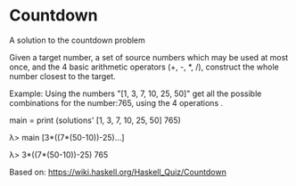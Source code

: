 # Countdown
A solution to the countdown problem

Given a target number, a set of source numbers which may be used at most once, and the 4 basic arithmetic operators (+, -, *, /), construct the whole number closest to the target. 

Example: Using the  numbers "[1, 3, 7, 10, 25, 50]" get all the possible combinations for the number:765, using the 4 operations .

main = print (solutions' [1, 3, 7, 10, 25, 50] 765)

λ> main
[3*((7*(50-10))-25)...]

λ> 3*((7*(50-10))-25)
765


Based on: 
https://wiki.haskell.org/Haskell_Quiz/Countdown
